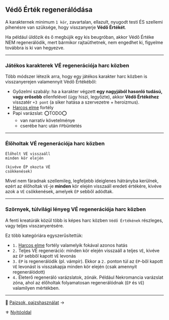 ## Védő Érték regenerálódása

A karakternek minimum `1 kör`, zavartalan, ellazult, nyugodt testi ÉS szellemi pihenésre van szüksége, hogy visszanyerje **Védő Értékét**.

Ha például üldözik és ő megbújik egy kis beugróban, akkor Védő Értéke NEM regenerálódik, mert bármikor rajtaüthetnek, nem engedhet ki, figyelme továbbra is ki van hegyezve.

---
### Játékos karakterek VÉ regenerációja harc közben

Több módszer létezik arra, hogy egy játékos karakter harc közben is visszanyerejen valamennyit Védő Értékéből:

- Győzelmi szabály: ha a karakter végzett **egy nagyjából hasonló tudású, vagy erősebb** ellenfelével (úgy hiszi, legyőzte), akkor **Védő Értékéhez** visszatér `+3 pont` (a siker hatása a szervezetre + heroizmus).
 - [Harcos elme](fortelyok.harci/harcos_elme.md) fortély 
 - Papi varázslat: ⭕TODO⭕
   - van narratív követelménye
   - cserébe harc után `FP`büntetés

---
### Élőholtak VÉ regenerációja harc közben

```
Élőholt VÉ visszaáll
minden kör elején

(kivéve ÉP okozta VÉ
csökkenések)
```

Mivel nem fáradnak szellemileg, legfeljebb ideiglenes hátrányba kerülnek, ezért az élőholtak `VÉ`-je **minden** kör elején visszaáll eredeti értékére, kivéve azok a `VÉ` csökkenések, amelyek `ÉP` sebből adódtak.

---
### Szörnyek, túlvilági lényeg VÉ regenerációja harc közben

A fenti kreatúrák közül több is képes harc közben `Védő Értékének` részleges, vagy teljes visszanyerésére.

Ez több kategóriára egyszerűsítettük:

- `1.` [Harcos elme](fortelyok.harci/harcos_elme.md) fortély valamelyik fokával azonos hatás
- `2.` Teljes VÉ regeneráció: minden kör elején visszaáll a teljes `VÉ`, kivéve az `ÉP` sebből kapott `VÉ` levonás
- `3.` `ÉP` is regenerálódik (pl. vámpír). Ekkor a `2.` ponton túl az `ÉP`-ből kapott `VÉ` levonást is visszakapja minden kör elején (csak amennyit regenerálódott)
- `4.` Életerő regeneráló varázslatok, zónák. Például Nekromancia varázslat zóna, ahol az élőholtak folyamatosan regenerálódnak (`ÉP` és `VÉ`) valamilyen mértékben.

---

🔗 [Pajzsok, pajzshasználat](064_02_09_pajzsok_pajzshasznalat.md) →

⚜️ [Nyitóoldal](start.md#6-harcrendszer-%EF%B8%8F)
